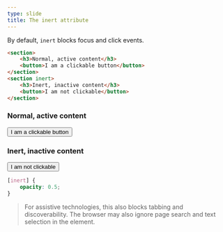 ```yaml
---
type: slide
title: The inert attribute
---
```


By default, `inert` blocks focus and click events. 

```HTML
<section>
    <h3>Normal, active content</h3>
    <button>I am a clickable button</button>
</section>
<section inert>
    <h3>Inert, inactive content</h3>
    <button>I am not clickable</button>
</section>
```

<section>
    <h3>Normal, active content</h3>
    <button>I am a clickable button</button>
</section>
<section inert>
    <h3>Inert, inactive content</h3>
    <button>I am not clickable</button>
</section>

```CSS
[inert] {
    opacity: 0.5;
}
```

> For assistive technologies, this also blocks tabbing and discoverability. The browser may also ignore page search and text selection in the element.
